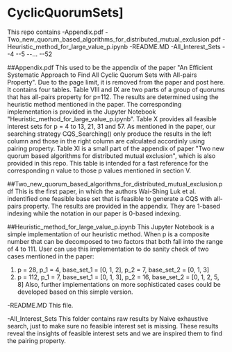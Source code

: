 # CyclicQuorumSets]
This repo contains
 -Appendix.pdf
 -Two_new_quorum_based_algorithms_for_distributed_mutual_exclusion.pdf
 -Heuristic_method_for_large_value_p.ipynb
 -README.MD
 -All_Interest_Sets
  --4
  --5
  --...
  --52

##Appendix.pdf
This used to be the appendix of the paper "An Efficient Systematic Approach to Find All Cyclic Quorum Sets with All-pairs Property". Due to the page limit, it is removed from the paper and post here. 
It contains four tables. Table VIII and IX are two parts of a group of quorums that has all-pairs property for p=112. The results are determined using the heuristic method mentioned in the paper. The corresponding implementation is provided in the Jupyter Notebook "Heuristic_method_for_large_value_p.ipynb". 
Table X provides all feasible interest sets for p = 4 to 13, 21, 31 and 57. As mentioned in the paper, our searching strategy CQS_Searching() only produce the results in the left column and those in the right column are calculated accordinly using pairing property.
Table XI is a small part of the appendix of paper "Two new quorum based algorithms for distributed mutual exclusion", which is also provided in this repo. This table is intended for a fast reference for the corresponding n value to those p values mentioned in section V.

##Two_new_quorum_based_algorithms_for_distributed_mutual_exclusion.pdf
This is the first paper, in which the authors Wai-Shing Luk et al. indentified one feasible base set that is feasible to generate a CQS with all-pairs property. The results are provided in the appendix. They are 1-based indexing while the notation in our paper is 0-based indexing.

##Heuristic_method_for_large_value_p.ipynb
This Jupyter Notebook is a simple implementation of our heuristic method. When p is a composite number that can be decomposed to two factors that both fall into the range of 4 to 111. User can use this implementation to do sanity check of two cases mentioned in the paper: 
1) p = 28, p_1 = 4, base_set_1 = [0, 1, 2], p_2 = 7, base_set_2 = [0, 1, 3]
2) p = 112, p_1 = 7, base_set_1 = [0, 1, 3], p_2 = 16, base_set_2 = [0, 1, 2, 5, 8]
Also, further implementations on more sophisticated cases could be developed based on this simple version.

 -README.MD
 This file.

 -All_Interest_Sets
 This folder contains raw results by Naive exhaustive search, just to make sure no feasible interest set is missing. These results reveal the insights of feasible interest sets and we are inspired them to find the pairing property. 